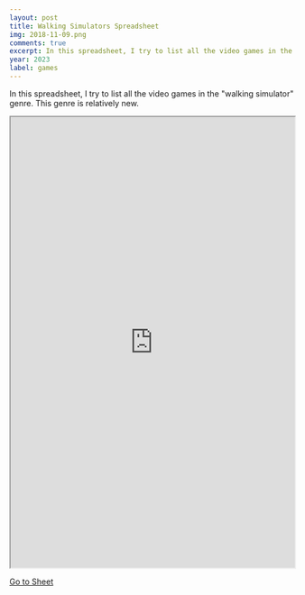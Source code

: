 ```yaml
---
layout: post
title: Walking Simulators Spreadsheet
img: 2018-11-09.png
comments: true
excerpt: In this spreadsheet, I try to list all the video games in the "walking simulator" genre. This genre is relatively new.
year: 2023
label: games
---
```


<p>In this spreadsheet, I try to list all the video games in the "walking simulator" genre. This genre is relatively new.</p>

<iframe src="https://docs.google.com/spreadsheets/d/1FiyyMqxg5Rm3HnReSAoylGa0Jkg0b6fm_QTdLmY3eIw/edit?usp=sharing" style="width:100%!important;height:800px;"></iframe>

<p style="margin-bottom:0px;"><a href="https://docs.google.com/spreadsheets/d/1FiyyMqxg5Rm3HnReSAoylGa0Jkg0b6fm_QTdLmY3eIw/edit?usp=sharing" target="_blank">Go to Sheet</a></p>
